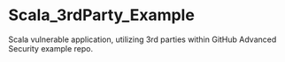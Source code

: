 # Scala_3rdParty_Example
Scala vulnerable application, utilizing 3rd parties within GitHub Advanced Security example repo. 
